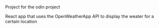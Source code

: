 Project for the odin project

React app that uses the OpenWeatherApp API to display the weater for a certain location
